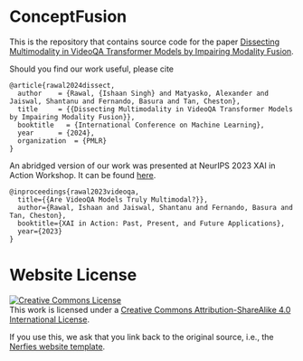 # ConceptFusion

This is the repository that contains source code for the paper [Dissecting Multimodality in VideoQA Transformer Models by Impairing Modality Fusion](https://dissect-videoqa.github.io).

Should you find our work useful, please cite
```
@article{rawal2024dissect,
  author    = {Rawal, {Ishaan Singh} and Matyasko, Alexander and Jaiswal, Shantanu and Fernando, Basura and Tan, Cheston},
  title     = {{Dissecting Multimodality in VideoQA Transformer Models by Impairing Modality Fusion}},
  booktitle   = {International Conference on Machine Learning},
  year      = {2024},
  organization  = {PMLR}
}
```

An abridged version of our work was presented at NeurIPS 2023 XAI in Action Workshop. It can be found [here](https://openreview.net/forum?id=bhvlGMbONN).
```
@inproceedings{rawal2023videoqa,
  title={{Are VideoQA Models Truly Multimodal?}},
  author={Rawal, Ishaan and Jaiswal, Shantanu and Fernando, Basura and Tan, Cheston},
  booktitle={XAI in Action: Past, Present, and Future Applications},
  year={2023}
}
```

# Website License
<a rel="license" href="http://creativecommons.org/licenses/by-sa/4.0/"><img alt="Creative Commons License" style="border-width:0" src="https://i.creativecommons.org/l/by-sa/4.0/88x31.png" /></a><br />This work is licensed under a <a rel="license" href="http://creativecommons.org/licenses/by-sa/4.0/">Creative Commons Attribution-ShareAlike 4.0 International License</a>.

If you use this, we ask that you link back to the original source, i.e., the [Nerfies website template](https://github.com/nerfies/nerfies.github.io).

